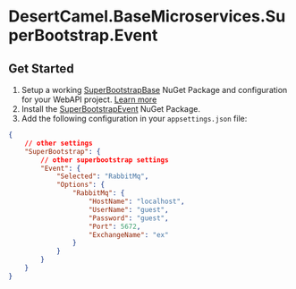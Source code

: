 # DesertCamel.BaseMicroservices.SuperBootstrap.Event

## Get Started

1. Setup a working [SuperBootstrapBase](https://www.nuget.org/packages/DesertCamel.BaseMicroservices.SuperBootstrap.Base) NuGet Package and configuration for your WebAPI project. [Learn more](https://github.com/mrkresnofatih/SuperBootstrapBase#readme)
2. Install the [SuperBootstrapEvent](https://www.nuget.org/packages/DesertCamel.BaseMicroservices.SuperBootstrap.Event) NuGet Package.
3. Add the following configuration in your `appsettings.json` file:
```json
{
    // other settings
    "SuperBootstrap": {
        // other superbootstrap settings
        "Event": {
            "Selected": "RabbitMq",
            "Options": {
                "RabbitMq": {
                    "HostName": "localhost",
                    "UserName": "guest",
                    "Password": "guest",
                    "Port": 5672,
                    "ExchangeName": "ex"
                }
            }
        }
    }
}
```
